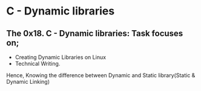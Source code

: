 # **C - Dynamic libraries**

## **The 0x18. C - Dynamic libraries:** Task focuses on;
- Creating Dynamic Libraries on Linux
- Technical Writing.

Hence, Knowing the difference between Dynamic and Static library(Static & Dynamic Linking)

